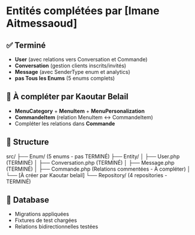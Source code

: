 # Entités complétées par [Imane Aitmessaoud]

## ✅ Terminé
- **User** (avec relations vers Conversation et Commande)
- **Conversation** (gestion clients inscrits/invités)  
- **Message** (avec SenderType enum et analytics)
- **pas Tous les Enums** (5 enums complets)

## 🔄 À compléter par Kaoutar Belail
- **MenuCategory** + **MenuItem** + **MenuPersonalization**
- **CommandeItem** (relation MenuItem ↔ CommandeItem)
- Compléter les relations dans **Commande**

## 📁 Structure
src/
├── Enum/ (5 enums - pas  TERMINÉ)
├── Entity/
│   ├── User.php (TERMINÉ)
│   ├── Conversation.php (TERMINÉ)
│   ├── Message.php (TERMINÉ)
│   ├── Commande.php (Relations commentées - À compléter)
│   └── [À créer par Kaoutar belail]
└── Repository/ (4 repositories - TERMINÉ)

## 🚀 Database
- Migrations appliquées
- Fixtures de test chargées
- Relations bidirectionnelles testées

